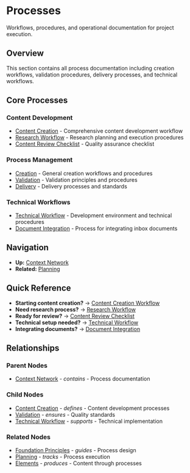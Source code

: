 # Processes

Workflows, procedures, and operational documentation for project execution.

## Overview

This section contains all process documentation including creation workflows, validation procedures, delivery processes, and technical workflows.

## Core Processes

### Content Development
- [Content Creation](content-creation/index.md) - Comprehensive content development workflow
- [Research Workflow](research-workflow.md) - Research planning and execution procedures
- [Content Review Checklist](content-review-checklist.md) - Quality assurance checklist

### Process Management
- [Creation](creation.md) - General creation workflows and procedures
- [Validation](validation/index.md) - Validation principles and procedures
- [Delivery](delivery/index.md) - Delivery processes and standards

### Technical Workflows
- [Technical Workflow](technical-workflow/index.md) - Development environment and technical procedures
- [Document Integration](document-integration.md) - Process for integrating inbox documents

## Navigation

- **Up:** [Context Network](../index.md)
- **Related:** [Planning](../planning/index.md)

## Quick Reference

- **Starting content creation?** → [Content Creation Workflow](content-creation/index.md)
- **Need research process?** → [Research Workflow](research-workflow.md)
- **Ready for review?** → [Content Review Checklist](content-review-checklist.md)
- **Technical setup needed?** → [Technical Workflow](technical-workflow/index.md)
- **Integrating documents?** → [Document Integration](document-integration.md)

## Relationships

### Parent Nodes
- [Context Network](../index.md) - *contains* - Process documentation

### Child Nodes
- [Content Creation](content-creation/index.md) - *defines* - Content development processes
- [Validation](validation/index.md) - *ensures* - Quality standards
- [Technical Workflow](technical-workflow/index.md) - *supports* - Technical implementation

### Related Nodes
- [Foundation Principles](../foundation/principles.md) - *guides* - Process design
- [Planning](../planning/index.md) - *tracks* - Process execution
- [Elements](../elements/index.md) - *produces* - Content through processes